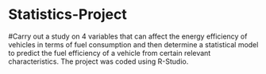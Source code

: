 # Statistics-Project
#Carry out a study on 4 variables that can affect the energy efficiency of vehicles in terms of fuel consumption and then determine a statistical model to predict the fuel efficiency of a vehicle from certain relevant characteristics. The project was coded using R-Studio.
